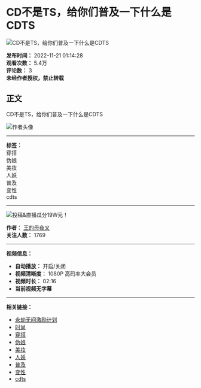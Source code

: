 # CD不是TS，给你们普及一下什么是CDTS

![CD不是TS，给你们普及一下什么是CDTS](//i2.hdslb.com/bfs/archive/8baeb7392497f49b3931c809e7f97a06b5da533c.jpg@100w_100h_1c.webp)

**发布时间：** 2022-11-21 01:14:28  
**观看次数：** 5.4万  
**评论数：** 3  
**未经作者授权，禁止转载**  

## 正文
CD不是TS，给你们普及一下什么是CDTS  

![作者头像](//i0.hdslb.com/bfs/face/3cac2ff7add5907e31dd7f1791479769453f014e.jpg@96w.webp)

---

**标签：**  
穿搭  
伪娘  
美妆  
人妖  
普及  
变性  
cdts  

---

![投稿&直播瓜分19W元！](//i0.hdslb.com/bfs/activity-plat/2dc1a6f6c1e6bb12fe70893b3952a0faa851cf25.jpg@640w_200h_!web-video-activity-cover.webp)  

**作者：** [王的母夜叉](//space.bilibili.com/484031652)  
**关注人数：** 1769  

---

**视频信息：**  
- **自动播放：** 开启/关闭  
- **视频清晰度：** 1080P 高码率大会员  
- **视频时长：** 02:16  
- **当前视频无字幕**  

---

**相关链接：**  
- [永劫无间激励计划](https://m.bilibili.com/topic-detail?topic_id=3408&topic_name=%E6%B0%B8%E5%8A%AB%E6%97%A0%E9%97%B4%E6%BF%80%E5%8A%B1%E8%AE%A1%E5%88%92&spm_id_from=333.788.top.function_card.click)  
- [时尚](//www.bilibili.com/v/fashion)  
- [穿搭](//www.bilibili.com/v/fashion/clothing)  
- [伪娘](//search.bilibili.com/all?keyword=%E4%BC%AA%E5%A8%98&from_source=video_tag)  
- [美妆](//search.bilibili.com/all?keyword=%E7%BE%8E%E5%A6%86&from_source=video_tag)  
- [人妖](//search.bilibili.com/all?keyword=%E4%BA%BA%E5%A6%96&from_source=video_tag)  
- [普及](//search.bilibili.com/all?keyword=%E6%99%AE%E5%8F%8A&from_source=video_tag)  
- [变性](//search.bilibili.com/all?keyword=%E5%8F%98%E6%80%A7&from_source=video_tag)  
- [cdts](//search.bilibili.com/all?keyword=cdts&from_source=video_tag)  
